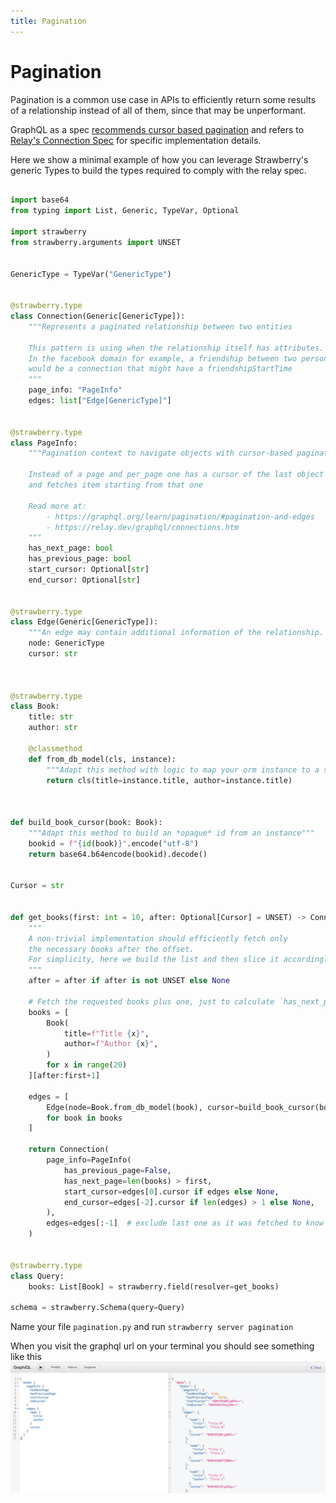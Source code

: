 ```yaml
---
title: Pagination
---
```


# Pagination

Pagination is a common use case in APIs to efficiently return some results of a relationship instead of all of them, since that may be unperformant.

GraphQL as a spec [recommends cursor based pagination](https://graphql.org/learn/pagination/) and refers to [Relay's Connection Spec](https://relay.dev/graphql/connections.htm) for specific implementation details.

Here we show a minimal example of how you can leverage Strawberry's generic Types 
to build the types required to comply with the relay spec.

```python

import base64
from typing import List, Generic, TypeVar, Optional

import strawberry
from strawberry.arguments import UNSET


GenericType = TypeVar("GenericType")


@strawberry.type
class Connection(Generic[GenericType]):
    """Represents a paginated relationship between two entities
    
    This pattern is using when the relationship itself has attributes.
    In the facebook domain for example, a friendship between two persons
    would be a connection that might have a friendshipStartTime
    """
    page_info: "PageInfo"
    edges: list["Edge[GenericType]"]


@strawberry.type
class PageInfo:
    """Pagination context to navigate objects with cursor-based pagination
    
    Instead of a page and per_page one has a cursor of the last object
    and fetches item starting from that one

    Read more at: 
        - https://graphql.org/learn/pagination/#pagination-and-edges
        - https://relay.dev/graphql/connections.htm
    """
    has_next_page: bool
    has_previous_page: bool
    start_cursor: Optional[str]
    end_cursor: Optional[str]


@strawberry.type
class Edge(Generic[GenericType]):
    """An edge may contain additional information of the relationship. This is the trivial case"""
    node: GenericType
    cursor: str



@strawberry.type
class Book:
    title: str
    author: str

    @classmethod
    def from_db_model(cls, instance):
        """Adapt this method with logic to map your orm instance to a strawberry decorated class"""
        return cls(title=instance.title, author=instance.title)



def build_book_cursor(book: Book):
    """Adapt this method to build an *opaque* id from an instance"""
    bookid = f"{id(book)}".encode("utf-8")
    return base64.b64encode(bookid).decode()


Cursor = str


def get_books(first: int = 10, after: Optional[Cursor] = UNSET) -> Connection[Book]:
    """
    A non-trivial implementation should efficiently fetch only 
    the necessary books after the offset.
    For simplicity, here we build the list and then slice it accordingly
    """
    after = after if after is not UNSET else None

    # Fetch the requested books plus one, just to calculate `has_next_page`
    books = [
        Book(
            title=f"Title {x}",
            author=f"Author {x}",
        )
        for x in range(20)
    ][after:first+1]

    edges = [
        Edge(node=Book.from_db_model(book), cursor=build_book_cursor(book)) 
        for book in books
    ]

    return Connection(
        page_info=PageInfo(
            has_previous_page=False,
            has_next_page=len(books) > first,
            start_cursor=edges[0].cursor if edges else None,
            end_cursor=edges[-2].cursor if len(edges) > 1 else None,
        ),
        edges=edges[:-1]  # exclude last one as it was fetched to know if there is a next page
    )


@strawberry.type
class Query:
    books: List[Book] = strawberry.field(resolver=get_books)

schema = strawberry.Schema(query=Query)
```

Name your file `pagination.py` and run `strawberry server pagination`

When you visit the graphql url on your terminal you should see something like this
<img src="../images/pagination-graphiql-screenshot.png" alt="A view of the GraphiQL interface with a example pagination query"/>

